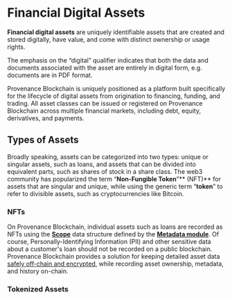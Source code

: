 
# Financial Digital Assets

**Financial digital assets** are uniquely identifiable assets that are created and stored digitally, have value, and come with distinct ownership or usage rights.

The emphasis on the “digital” qualifier indicates that both the data and documents associated with the asset are entirely in digital form, e.g. documents are in PDF format.

Provenance Blockchain is uniquely positioned as a platform built specifically for the lifecycle of digital assets from origination to financing, funding, and trading. All asset classes can be issued or registered on Provenance Blockchain across multiple financial markets, including debt, equity, derivatives, and payments.


## Types of Assets

Broadly speaking, assets can be categorized into two types: unique or singular assets, such as loans, and assets that can be divided into equivalent parts, such as shares of stock in a share class. The web3 community has popularized the term “**Non-Fungible Token**”** (NFT)** for assets that are singular and unique, while using the generic term “**token**”  to refer to divisible assets, such as cryptocurrencies like Bitcoin.

### NFTs

On Provenance Blockchain, individual assets such as loans are recorded as NFTs using the [**Scope**](https://github.com/provenance-io/provenance/blob/main/proto/provenance/metadata/v1/scope.proto#L70) 
data structure defined by the [**Metadata module**](https://github.com/provenance-io/provenance/tree/main/x/metadata/spec). 
Of course, Personally-Identifying Information (PII) and other sensitive data about a customer's loan should not be 
recorded on a public blockchain. Provenance Blockchain provides a solution for keeping detailed asset data [safely
off-chain and encrypted](/docs/pb/p8e/overview/), while recording asset ownership, metadata, and history on-chain.

### Tokenized Assets